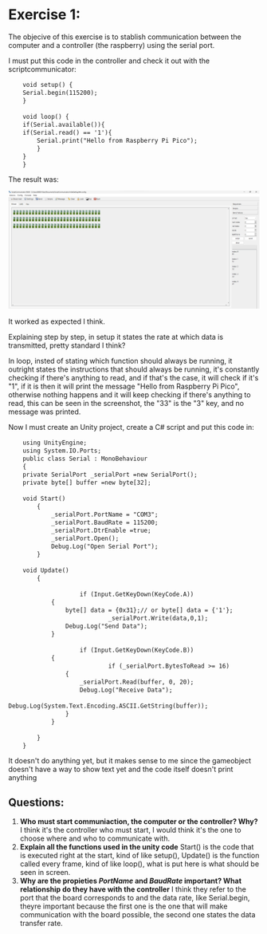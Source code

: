 # Exercise 1:

The objecive of this exercise is to stablish communication between the computer and a controller (the raspberry) using the serial port.

I must put this code in the controller and check it out with the scriptcommunicator:


        void setup() {
        Serial.begin(115200);
        }

        void loop() {
        if(Serial.available()){
        if(Serial.read() == '1'){
            Serial.print("Hello from Raspberry Pi Pico");
            }
        }
        }

The result was:

![alt text](image.png)

It worked as expected I think.

Explaining step by step, in setup it states the rate at which data is transmitted, pretty standard I think? 

In loop, insted of stating which function should always be running, it outright states the instructions that should always be running, it's constantly checking if there's anything to read, and if that's the case, it will check if it's "1", if it is then it will print the message "Hello from Raspberry Pi Pico", otherwise nothing happens and it will keep checking if there's anything to read, this can be seen in the screenshot, the "33" is the "3" key, and no message was printed.

Now I must create an Unity project, create a C# script and put this code in:

        using UnityEngine;
        using System.IO.Ports;
        public class Serial : MonoBehaviour
        {
        private SerialPort _serialPort =new SerialPort();
        private byte[] buffer =new byte[32];

        void Start()
            {
                _serialPort.PortName = "COM3";
                _serialPort.BaudRate = 115200;
                _serialPort.DtrEnable =true;
                _serialPort.Open();
                Debug.Log("Open Serial Port");
            }

        void Update()
            {

                        if (Input.GetKeyDown(KeyCode.A))
                {
                    byte[] data = {0x31};// or byte[] data = {'1'};            
                                _serialPort.Write(data,0,1);
                    Debug.Log("Send Data");
                }

                        if (Input.GetKeyDown(KeyCode.B))
                {
                                if (_serialPort.BytesToRead >= 16)
                    {
                        _serialPort.Read(buffer, 0, 20);
                        Debug.Log("Receive Data");
                        Debug.Log(System.Text.Encoding.ASCII.GetString(buffer));
                    }
                }

            }
        }

It doesn't do anything yet, but it makes sense to me since the gameobject doesn't have a way to show text yet and the code itself doesn't print anything

## Questions:

1. **Who must start communiaction, the computer or the controller? Why?** I think it's the controller who must start, I would think it's the one to choose where and who to communicate with. 
2. **Explain all the functions used in the unity code** Start() is the code that is executed right at the start, kind of like setup(), Update() is the function called every frame, kind of like loop(), what is put here is what should be seen in screen.
3. **Why are the propieties ***PortName*** and ***BaudRate*** important? What relationship do they have with the controller** I think they refer to the port that the board corresponds to and the data rate, like Serial.begin, theyre important because the first one is the one that will make communication with the board possible, the second one states the data transfer rate.